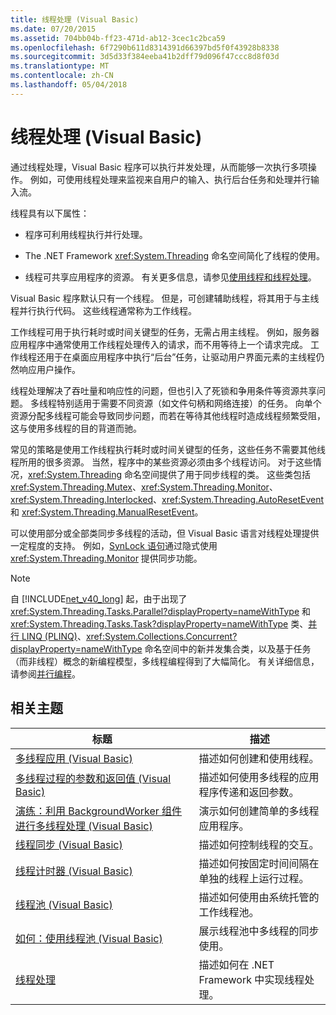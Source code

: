 ```yaml
---
title: 线程处理 (Visual Basic)
ms.date: 07/20/2015
ms.assetid: 704bb04b-ff23-471d-ab12-3cec1c2bca59
ms.openlocfilehash: 6f7290b611d8314391d66397bd5f0f43928b8338
ms.sourcegitcommit: 3d5d33f384eeba41b2dff79d096f47ccc8d8f03d
ms.translationtype: MT
ms.contentlocale: zh-CN
ms.lasthandoff: 05/04/2018
---
```

# <a name="threading-visual-basic"></a>线程处理 (Visual Basic)
通过线程处理，Visual Basic 程序可以执行并发处理，从而能够一次执行多项操作。 例如，可使用线程处理来监视来自用户的输入、执行后台任务和处理并行输入流。  
  
 线程具有以下属性：  
  
-   程序可利用线程执行并行处理。  
  
-   The .NET Framework <xref:System.Threading> 命名空间简化了线程的使用。  
  
-   线程可共享应用程序的资源。 有关更多信息，请参见[使用线程和线程处理](../../../../standard/threading/using-threads-and-threading.md)。  
  
 Visual Basic 程序默认只有一个线程。 但是，可创建辅助线程，将其用于与主线程并行执行代码。 这些线程通常称为工作线程。  
  
 工作线程可用于执行耗时或时间关键型的任务，无需占用主线程。 例如，服务器应用程序中通常使用工作线程处理传入的请求，而不用等待上一个请求完成。 工作线程还用于在桌面应用程序中执行“后台”任务，让驱动用户界面元素的主线程仍然响应用户操作。  
  
 线程处理解决了吞吐量和响应性的问题，但也引入了死锁和争用条件等资源共享问题。 多线程特别适用于需要不同资源（如文件句柄和网络连接）的任务。 向单个资源分配多线程可能会导致同步问题，而若在等待其他线程时造成线程频繁受阻，这与使用多线程的目的背道而驰。  
  
 常见的策略是使用工作线程执行耗时或时间关键型的任务，这些任务不需要其他线程所用的很多资源。 当然，程序中的某些资源必须由多个线程访问。 对于这些情况，<xref:System.Threading> 命名空间提供了用于同步线程的类。 这些类包括 <xref:System.Threading.Mutex>、<xref:System.Threading.Monitor>、<xref:System.Threading.Interlocked>、<xref:System.Threading.AutoResetEvent> 和 <xref:System.Threading.ManualResetEvent>。  
  
 可以使用部分或全部类同步多线程的活动，但 Visual Basic 语言对线程处理提供一定程度的支持。 例如，[SynLock 语句](../../../../visual-basic/language-reference/statements/synclock-statement.md)通过隐式使用 <xref:System.Threading.Monitor> 提供同步功能。  
  
> [!NOTE]
>  自 [!INCLUDE[net_v40_long](~/includes/net-v40-long-md.md)] 起，由于出现了 <xref:System.Threading.Tasks.Parallel?displayProperty=nameWithType> 和 <xref:System.Threading.Tasks.Task?displayProperty=nameWithType> 类、[并行 LINQ (PLINQ)](https://msdn.microsoft.com/library/dd460688)、<xref:System.Collections.Concurrent?displayProperty=nameWithType> 命名空间中的新并发集合类，以及基于任务（而非线程）概念的新编程模型，多线程编程得到了大幅简化。 有关详细信息，请参阅[并行编程](../../../../standard/parallel-programming/index.md)。  
  
## <a name="related-topics"></a>相关主题  
  
|标题|描述|  
|-----------|-----------------|  
|[多线程应用 (Visual Basic)](../../../../visual-basic/programming-guide/concepts/threading/multithreaded-applications.md)|描述如何创建和使用线程。|  
|[多线程过程的参数和返回值 (Visual Basic)](../../../../visual-basic/programming-guide/concepts/threading/parameters-and-return-values-for-multithreaded-procedures.md)|描述如何使用多线程的应用程序传递和返回参数。|  
|[演练：利用 BackgroundWorker 组件进行多线程处理 (Visual Basic)](../../../../visual-basic/programming-guide/concepts/threading/walkthrough-multithreading-with-the-backgroundworker-component.md)|演示如何创建简单的多线程应用程序。|  
|[线程同步 (Visual Basic)](../../../../visual-basic/programming-guide/concepts/threading/thread-synchronization.md)|描述如何控制线程的交互。|  
|[线程计时器 (Visual Basic)](../../../../visual-basic/programming-guide/concepts/threading/thread-timers.md)|描述如何按固定时间间隔在单独的线程上运行过程。|  
|[线程池 (Visual Basic)](../../../../visual-basic/programming-guide/concepts/threading/thread-pooling.md)|描述如何使用由系统托管的工作线程池。|  
|[如何：使用线程池 (Visual Basic)](../../../../visual-basic/programming-guide/concepts/threading/how-to-use-a-thread-pool.md)|展示线程池中多线程的同步使用。|  
|[线程处理](../../../../standard/threading/index.md)|描述如何在 .NET Framework 中实现线程处理。|
